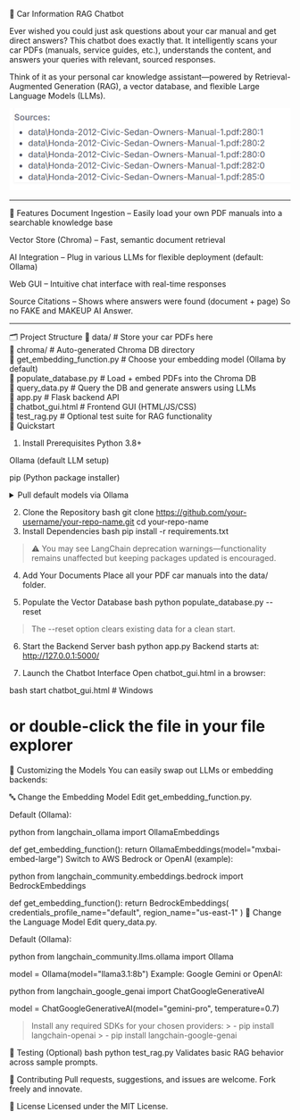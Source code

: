 🚗 Car Information RAG Chatbot

Ever wished you could just ask questions about your car manual and get direct answers? This chatbot does exactly that. It intelligently scans your car PDFs (manuals, service guides, etc.), understands the content, and answers your queries with relevant, sourced responses.

Think of it as your personal car knowledge assistant—powered by Retrieval-Augmented Generation (RAG), a vector database, and flexible Large Language Models (LLMs).

![Chatbot Demo](1.png)
________________________________________________________________________________________________________
🔧 Features
Document Ingestion – Easily load your own PDF manuals into a searchable knowledge base

Vector Store (Chroma) – Fast, semantic document retrieval

AI Integration – Plug in various LLMs for flexible deployment (default: Ollama)

Web GUI – Intuitive chat interface with real-time responses

Source Citations – Shows where answers were found (document + page) So no FAKE and MAKEUP AI Answer.

________________________________________________________________________________________________________

🗂 Project Structure
📁 data/                  # Store your car PDFs here  
📁 chroma/                # Auto-generated Chroma DB directory  
📄 get_embedding_function.py  # Choose your embedding model (Ollama by default)  
📄 populate_database.py       # Load + embed PDFs into the Chroma DB  
📄 query_data.py              # Query the DB and generate answers using LLMs  
📄 app.py                    # Flask backend API  
📄 chatbot_gui.html          # Frontend GUI (HTML/JS/CSS)  
📄 test_rag.py               # Optional test suite for RAG functionality  
🚀 Quickstart
1. Install Prerequisites
Python 3.8+

Ollama (default LLM setup)

pip (Python package installer)

<details> <summary>Pull default models via Ollama</summary>

bash
ollama pull mxbai-embed-large
ollama pull llama3.1:8b
ollama pull mistral  # Optional, for running tests
</details>

2. Clone the Repository
bash
git clone https://github.com/your-username/your-repo-name.git
cd your-repo-name
3. Install Dependencies
bash
pip install -r requirements.txt
> ⚠️ You may see LangChain deprecation warnings—functionality remains unaffected but keeping packages updated is encouraged.

4. Add Your Documents
Place all your PDF car manuals into the data/ folder.

5. Populate the Vector Database
bash
python populate_database.py --reset
> The --reset option clears existing data for a clean start.

6. Start the Backend Server
bash
python app.py
Backend starts at: http://127.0.0.1:5000/

7. Launch the Chatbot Interface
Open chatbot_gui.html in a browser:

bash
start chatbot_gui.html  # Windows
# or double-click the file in your file explorer
🤖 Customizing the Models
You can easily swap out LLMs or embedding backends:

🔤 Change the Embedding Model
Edit get_embedding_function.py.

Default (Ollama):

python
from langchain_ollama import OllamaEmbeddings

def get_embedding_function():
    return OllamaEmbeddings(model="mxbai-embed-large")
Switch to AWS Bedrock or OpenAI (example):

python
from langchain_community.embeddings.bedrock import BedrockEmbeddings

def get_embedding_function():
    return BedrockEmbeddings(
        credentials_profile_name="default",
        region_name="us-east-1"
    )
💬 Change the Language Model
Edit query_data.py.

Default (Ollama):

python
from langchain_community.llms.ollama import Ollama

model = Ollama(model="llama3.1:8b")
Example: Google Gemini or OpenAI:

python
from langchain_google_genai import ChatGoogleGenerativeAI

model = ChatGoogleGenerativeAI(model="gemini-pro", temperature=0.7)
> Install any required SDKs for your chosen providers: > - pip install langchain-openai > - pip install langchain-google-genai

🧪 Testing (Optional)
bash
python test_rag.py
Validates basic RAG behavior across sample prompts.

🤝 Contributing
Pull requests, suggestions, and issues are welcome. Fork freely and innovate.

📄 License
Licensed under the MIT License.

